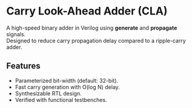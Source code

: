 # Carry Look-Ahead Adder (CLA)

A high-speed binary adder in Verilog using **generate** and **propagate** signals.  
Designed to reduce carry propagation delay compared to a ripple-carry adder.

## Features
- Parameterized bit-width (default: 32-bit).
- Fast carry generation with O(log N) delay.
- Synthesizable RTL design.
- Verified with functional testbenches.
